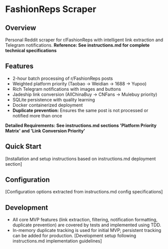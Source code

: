 # FashionReps Scraper

## Overview
Personal Reddit scraper for r/FashionReps with intelligent link extraction and Telegram notifications.
**Reference: See instructions.md for complete technical specifications**

## Features
- 2-hour batch processing of r/FashionReps posts
- Weighted platform priority (Taobao → Weidian → 1688 → Yupoo)
- Rich Telegram notifications with images and buttons
- Jadeship link conversion (AllChinaBuy → CNFans → Mulebuy priority)
- SQLite persistence with quality learning
- Docker containerized deployment
- **Duplicate prevention:** Ensures the same post is not processed or notified more than once

**Detailed Requirements: See instructions.md sections 'Platform Priority Matrix' and 'Link Conversion Priority'**

## Quick Start
[Installation and setup instructions based on instructions.md deployment section]

## Configuration
[Configuration options extracted from instructions.md config specifications]

## Development
- All core MVP features (link extraction, filtering, notification formatting, duplicate prevention) are covered by tests and implemented using TDD.
- In-memory duplicate tracking is used for initial MVP; persistent tracking can be added for production.
[Development setup following instructions.md implementation guidelines]
